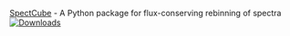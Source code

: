 <!--
**luizsl/luizsl** is a ✨ _special_ ✨ repository because its `README.md` (this file) appears on your GitHub profile.

Here are some ideas to get you started:

- 🔭 I’m currently working on ...
- 🌱 I’m currently learning ...
- 👯 I’m looking to collaborate on ...
- 🤔 I’m looking for help with ...
- 💬 Ask me about ...
- 📫 How to reach me: ...
- 😄 Pronouns: ...
- ⚡ Fun fact: ...
-->

[SpectCube](https://pypi.org/project/spectcube/) - A Python package for flux-conserving rebinning of spectra
[![Downloads](https://static.pepy.tech/badge/spectcube)](https://pepy.tech/project/spectcube)
